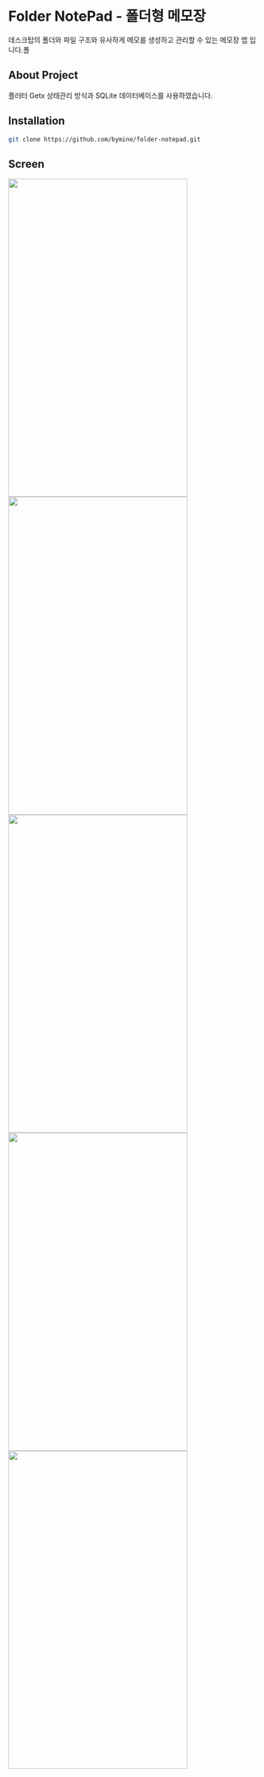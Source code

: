 # Folder NotePad - 폴더형 메모장
데스크탑의 폴더와 파일 구조와 유사하게 메모를 생성하고 관리할 수 있는 메모장 앱 입니다.폴

## About Project
플러터 Getx 상태관리 방식과 SQLite 데이터베이스를 사용하였습니다.


## Installation

```sh
git clone https://github.com/bymine/folder-notepad.git
```

## Screen

<img src="https://user-images.githubusercontent.com/71866185/165805803-50c8d792-7a0a-4f99-8fd6-903f0a38f1a2.png" width="360" height="640" />
<img src="https://user-images.githubusercontent.com/71866185/165805829-2bf76f1f-e28f-4a2a-816f-82d800050241.png" width="360" height="640" />
<img src="https://user-images.githubusercontent.com/71866185/165805834-17547f6f-7e16-4086-8717-e6f53e70694c.png" width="360" height="640" />
<img src="https://user-images.githubusercontent.com/71866185/165805841-24c685b7-d1ec-4634-9506-401a172766a6.png" width="360" height="640" />
<img src="https://user-images.githubusercontent.com/71866185/165805847-1895a665-8ae7-4200-b820-d1c7268fcf14.png" width="360" height="640" />
